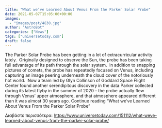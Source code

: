 ```yaml
---
title: "What we’ve Learned About Venus From the Parker Solar Probe"
date: 2021-05-07T15:05:06+00:00
images:
  - "images/post/4830.jpg"
author: "AstroBot"
categories: ["News"]
tags: ["universetoday.com"]
draft: false
---
```


The Parker Solar Probe has been getting in a lot of extracurricular activity lately.  Originally designed to observe the Sun, the probe has been taking full advantage of its path through the solar system.  In addition to snapping pictures of comets, the probe has repeatedly focused on Venus, including capturing an image peering underneath the cloud cover of the notoriously hot world.  Now a team led by Glyn Collinson of Goddard Space Flight Center found another serendipitous discovery in the data Parker collected during its latest flyby in the summer of 2020 – the probe actually flew through Venus’ upper atmosphere, and that atmosphere appeared different than it was almost 30 years ago. Continue reading “What we’ve Learned About Venus From the Parker Solar Probe” 

Διαβάστε περισσότερα: https://www.universetoday.com/151112/what-weve-learned-about-venus-from-the-parker-solar-probe/
